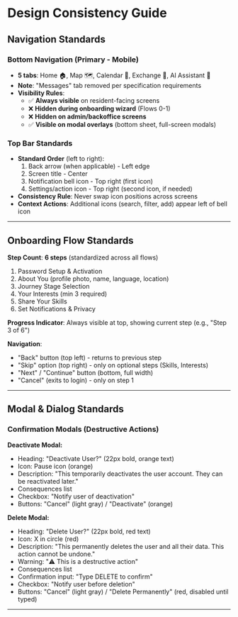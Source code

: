 # Design Consistency Guide

## Navigation Standards

### Bottom Navigation (Primary - Mobile)
- **5 tabs**: Home 🏠, Map 🗺️, Calendar 📅, Exchange 🔄, AI Assistant 🤖
- **Note**: "Messages" tab removed per specification requirements
- **Visibility Rules**:
  - ✅ **Always visible** on resident-facing screens
  - ❌ **Hidden during onboarding wizard** (Flows 0-1)
  - ❌ **Hidden on admin/backoffice screens**
  - ✅ **Visible on modal overlays** (bottom sheet, full-screen modals)

### Top Bar Standards
- **Standard Order** (left to right):
  1. Back arrow (when applicable) - Left edge
  2. Screen title - Center
  3. Notification bell icon - Top right (first icon)
  4. Settings/action icon - Top right (second icon, if needed)
- **Consistency Rule**: Never swap icon positions across screens
- **Context Actions**: Additional icons (search, filter, add) appear left of bell icon

---

## Onboarding Flow Standards

**Step Count**: **6 steps** (standardized across all flows)

1. Password Setup & Activation
2. About You (profile photo, name, language, location)
3. Journey Stage Selection
4. Your Interests (min 3 required)
5. Share Your Skills
6. Set Notifications & Privacy

**Progress Indicator**: Always visible at top, showing current step (e.g., "Step 3 of 6")

**Navigation**:
- "Back" button (top left) - returns to previous step
- "Skip" option (top right) - only on optional steps (Skills, Interests)
- "Next" / "Continue" button (bottom, full width)
- "Cancel" (exits to login) - only on step 1

---

## Modal & Dialog Standards

### Confirmation Modals (Destructive Actions)

**Deactivate Modal:**
- Heading: "Deactivate User?" (22px bold, orange text)
- Icon: Pause icon (orange)
- Description: "This temporarily deactivates the user account. They can be reactivated later."
- Consequences list
- Checkbox: "Notify user of deactivation"
- Buttons: "Cancel" (light gray) / "Deactivate" (orange)

**Delete Modal:**
- Heading: "Delete User?" (22px bold, red text)
- Icon: X in circle (red)
- Description: "This permanently deletes the user and all their data. This action cannot be undone."
- Warning: "⚠️ This is a destructive action"
- Consequences list
- Confirmation input: "Type DELETE to confirm"
- Checkbox: "Notify user before deletion"
- Buttons: "Cancel" (light gray) / "Delete Permanently" (red, disabled until typed)

---
